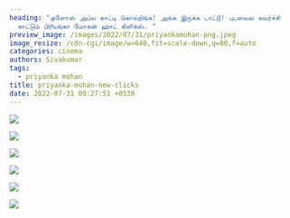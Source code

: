 ```yaml
---
heading: "குளோஸ் அப்ல காட்டி கொல்றிங்க! அங்க இருக்க டாட்டூ! புடவைல கவர்ச்சி
  காட்டும் பிரியங்கா மோகன் ஹாட் கிளிக்ஸ். "
preview_image: /images/2022/07/31/priyankamohan-png.jpeg
image_resize: /cdn-cgi/image/w=640,fit=scale-down,q=80,f=auto
categories: cinema
authors: Sivakumar
tags:
  - priyanka mohan
title: priyanka-mohan-new-clicks
date: 2022-07-31 09:27:51 +0530
---
```

![](/images/2022/07/31/priyankaamohan.jpeg)

![](/images/2022/07/31/priyankaamohan2.jpeg)

![](/images/2022/07/31/priyankaamohan4.jpeg)

![](/images/2022/07/31/priyankaamohan6.jpeg)

![](/images/2022/07/31/priyankaamohan8.jpeg)

![](/images/2022/07/31/priyankaamohan10.jpeg)